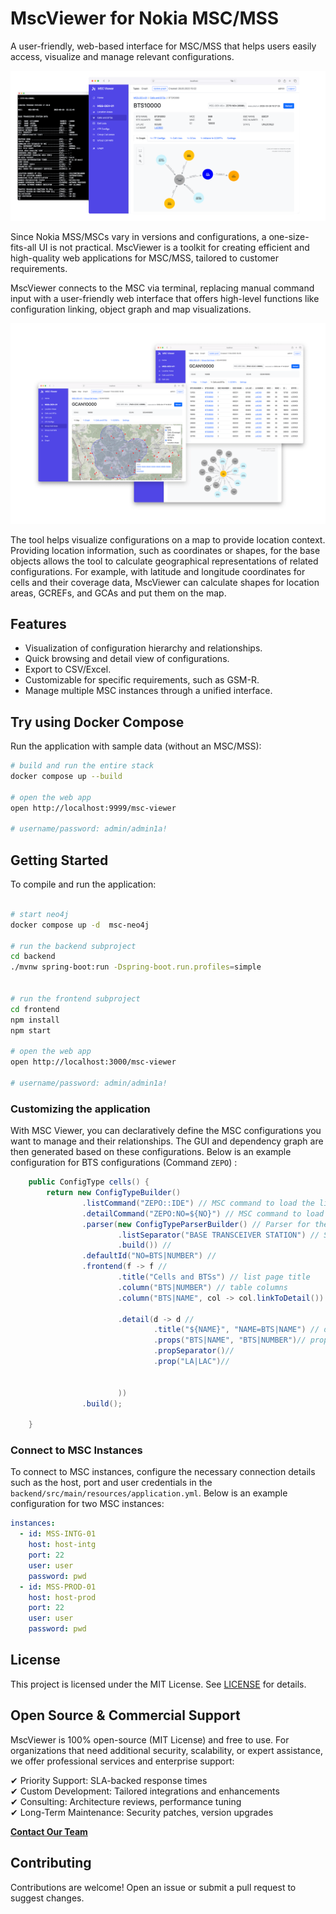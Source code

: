 MscViewer for Nokia MSC/MSS
===
A user-friendly, web-based interface for MSC/MSS that helps users easily access, visualize and manage relevant configurations.

![screenshot 1](./docs/assets/p3.png)

Since Nokia MSS/MSCs vary in versions and configurations, a one-size-fits-all UI is not practical. MscViewer is a toolkit for creating efficient and high-quality web applications for MSC/MSS, tailored to customer requirements.

MscViewer connects to the MSC via terminal, replacing manual command input with a user-friendly web interface that offers high-level functions like configuration linking, object graph and map visualizations.

![screenshot 2](./docs/assets/p5.png)

The tool helps visualize configurations on a map to provide location context. Providing location information, such as coordinates or shapes, for the base objects allows the tool to calculate geographical representations of related configurations. For example, with latitude and longitude coordinates for cells and their coverage data, MscViewer can calculate shapes for location areas, GCREFs, and GCAs and put them on the map.


## Features

* Visualization of configuration hierarchy and relationships.
* Quick browsing and detail view of configurations.
* Export to CSV/Excel.
* Customizable for specific requirements, such as GSM-R.
* Manage multiple MSC instances through a unified interface.

## Try using Docker Compose

Run the application with sample data (without an MSC/MSS):

```sh
# build and run the entire stack
docker compose up --build

# open the web app
open http://localhost:9999/msc-viewer

# username/password: admin/admin1a!
```
 
## Getting Started

To compile and run the application:

```sh

# start neo4j 
docker compose up -d  msc-neo4j

# run the backend subproject
cd backend
./mvnw spring-boot:run -Dspring-boot.run.profiles=simple


# run the frontend subproject
cd frontend
npm install
npm start

# open the web app
open http://localhost:3000/msc-viewer

# username/password: admin/admin1a!
```

### Customizing the application
With MSC Viewer, you can declaratively define the MSC configurations you want to manage and their relationships. The GUI and dependency graph are then generated based on these configurations. Below is an example configuration for BTS configurations (Command `ZEPO`) : 

```java
	public ConfigType cells() {
		return new ConfigTypeBuilder()
				.listCommand("ZEPO::IDE") // MSC command to load the list of cells
				.detailCommand("ZEPO:NO=${NO}") // MSC command to load the cell with the given number
				.parser(new ConfigTypeParserBuilder() // Parser for the list of cells
						.listSeparator("BASE TRANSCEIVER STATION") // Separator for the list of cells
						.build()) //
				.defaultId("NO=BTS|NUMBER") //
				.frontend(f -> f //
						.title("Cells and BTSs") // list page title
						.column("BTS|NUMBER") // table columns
						.column("BTS|NAME", col -> col.linkToDetail()) //

						.detail(d -> d //
								.title("${NAME}", "NAME=BTS|NAME") // detail page title template
								.props("BTS|NAME", "BTS|NUMBER")// properties to display
								.propSeparator()//
								.prop("LA|LAC")//
							

						))
				.build();

	}
```


### Connect to MSC Instances

To connect to MSC instances, configure the necessary connection details such as the host, port and user credentials in the `backend/src/main/resources/application.yml`. Below is an example configuration for two MSC instances:

```yaml
instances:
  - id: MSS-INTG-01
    host: host-intg
    port: 22
    user: user
    password: pwd
  - id: MSS-PROD-01
    host: host-prod
    port: 22
    user: user
    password: pwd
```


## License
This project is licensed under the MIT License. See [LICENSE](LICENSE) for details.

## Open Source & Commercial Support  

MscViewer is 100% open-source (MIT License) and free to use. For organizations that need additional security, scalability, or expert assistance, we offer professional services and enterprise support:  

✔ Priority Support: SLA-backed response times  
✔ Custom Development: Tailored integrations and enhancements  
✔ Consulting: Architecture reviews, performance tuning  
✔ Long-Term Maintenance: Security patches, version upgrades  

[**Contact Our Team**](mailto:info@greenstones.de)  


## Contributing
Contributions are welcome! Open an issue or submit a pull request to suggest changes.